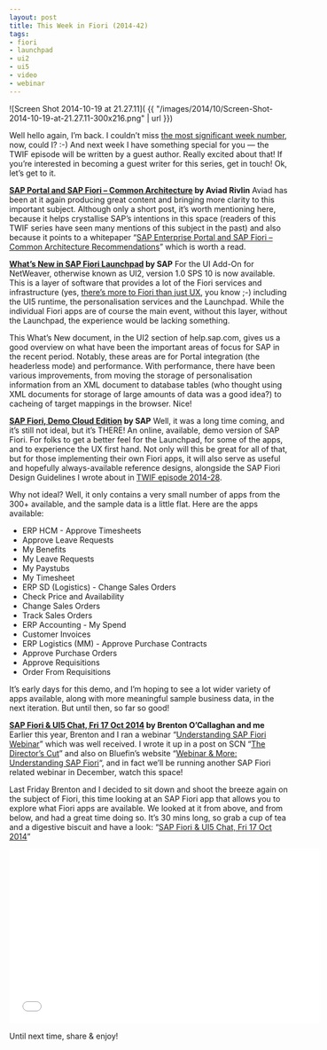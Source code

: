 ```yaml
---
layout: post
title: This Week in Fiori (2014-42)
tags:
- fiori
- launchpad
- ui2
- ui5
- video
- webinar
---
```



![Screen Shot 2014-10-19 at 21.27.11]( {{ "/images/2014/10/Screen-Shot-2014-10-19-at-21.27.11-300x216.png" | url }})

Well hello again, I’m back. I couldn’t miss [the most significant week number](http://en.wikipedia.org/wiki/42_(number)), now, could I? :-) And next week I have something special for you — the TWIF episode will be written by a guest author. Really excited about that! If you’re interested in becoming a guest writer for this series, get in touch! Ok, let’s get to it.

**[SAP Portal and SAP Fiori – Common Architecture](http://scn.sap.com/community/enterprise-portal/blog/2014/10/19/new-white-paper-sap-portal-and-sap-fiori--common-architecture) by Aviad Rivlin**
 Aviad has been at it again producing great content and bringing more clarity to this important subject. Although only a short post, it’s worth mentioning here, because it helps crystallise SAP’s intentions in this space (readers of this TWIF series have seen many mentions of this subject in the past) and also because it points to a whitepaper “[SAP Enterprise Portal and SAP Fiori – Common Architecture Recommendations](https://scn.sap.com/docs/DOC-58843)” which is worth a read.

**[What’s New in SAP Fiori Launchpad](http://help.sap.com/saphelp_uiaddon10/helpdata/en/5d/bad3ee1b78427c98eb9fe68999b9a4/frameset.htm) by SAP**
 For the UI Add-On for NetWeaver, otherwise known as UI2, version 1.0 SPS 10 is now available. This is a layer of software that provides a lot of the Fiori services and infrastructure (yes, [there’s more to Fiori than just UX](https://twitter.com/qmacro/status/523472656457531392), you know ;-) including the UI5 runtime, the personalisation services and the Launchpad. While the individual Fiori apps are of course the main event, without this layer, without the Launchpad, the experience would be lacking something.

This What’s New document, in the UI2 section of help.sap.com, gives us a good overview on what have been the important areas of focus for SAP in the recent period. Notably, these areas are for Portal integration (the headerless mode) and performance. With performance, there have been various improvements, from moving the storage of personalisation information from an XML document to database tables (who thought using XML documents for storage of large amounts of data was a good idea?) to cacheing of target mappings in the browser. Nice!

**[SAP Fiori, Demo Cloud Edition](https://demo-fioritrial.dispatcher.hana.ondemand.com/sap/hana/uis/clients/ushell-app/shells/fiori/FioriLaunchpad.html?sap-client=001) by SAP**
 Well, it was a long time coming, and it’s still not ideal, but it’s THERE! An online, available, demo version of SAP Fiori. For folks to get a better feel for the Launchpad, for some of the apps, and to experience the UX first hand. Not only will this be great for all of that, but for those implementing their own Fiori apps, it will also serve as useful and hopefully always-available reference designs, alongside the SAP Fiori Design Guidelines I wrote about in [TWIF episode 2014-28](/blog/posts/2014/07/09/this-week-in-fiori-2014-28/).

Why not ideal? Well, it only contains a very small number of apps from the 300+ available, and the sample data is a little flat. Here are the apps available:

- ERP HCM - Approve Timesheets
- Approve Leave Requests
- My Benefits
- My Leave Requests
- My Paystubs
- My Timesheet
- ERP SD (Logistics) - Change Sales Orders
- Check Price and Availability
- Change Sales Orders
- Track Sales Orders
- ERP Accounting - My Spend
- Customer Invoices
- ERP Logistics (MM) - Approve Purchase Contracts
- Approve Purchase Orders
- Approve Requisitions
- Order From Requisitions

It’s early days for this demo, and I’m hoping to see a lot wider variety of apps available, along with more meaningful sample business data, in the next iteration. But until then, so far so good!

**[SAP Fiori & UI5 Chat, Fri 17 Oct 2014](https://www.youtube.com/watch?v=Hz3ZWWF0BFM) by Brenton O’Callaghan and me**
 Earlier this year, Brenton and I ran a webinar “[Understanding SAP Fiori Webinar](http://www.bluefinsolutions.com/About-us/News-and-Media/Events/Webinar-Understanding-SAP-Fiori/)” which was well received. I wrote it up in a post on SCN “[The Director’s Cut](http://scn.sap.com/community/developer-center/front-end/blog/2014/06/20/understanding-sap-fiori-webinar--the-directors-cut)” and also on Bluefin’s website “[Webinar & More: Understanding SAP Fiori](http://www.bluefinsolutions.com/Blogs/DJ-Adams/July-2014/Webinar-more-Understanding-SAP-Fiori/)“, and in fact we’ll be running another SAP Fiori related webinar in December, watch this space!

Last Friday Brenton and I decided to sit down and shoot the breeze again on the subject of Fiori, this time looking at an SAP Fiori app that allows you to explore what Fiori apps are available. We looked at it from above, and from below, and had a great time doing so. It’s 30 mins long, so grab a cup of tea and a digestive biscuit and have a look: “[SAP Fiori & UI5 Chat, Fri 17 Oct 2014](https://www.youtube.com/watch?v=Hz3ZWWF0BFM)”

<iframe allowfullscreen="allowfullscreen" frameborder="0" height="315" src="//www.youtube.com/embed/Hz3ZWWF0BFM" width="560"></iframe>

Until next time, share & enjoy!


